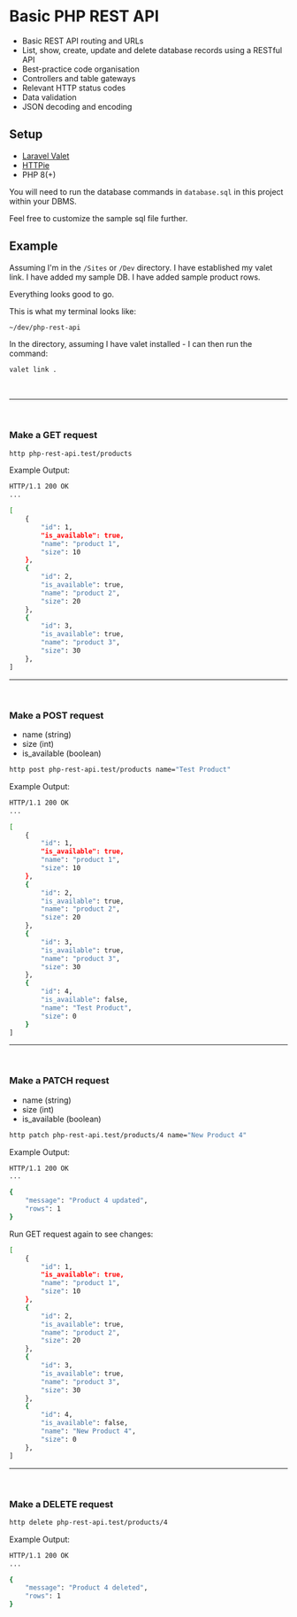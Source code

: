 # Basic PHP REST API

- Basic REST API routing and URLs
- List, show, create, update and delete database records using a RESTful API
- Best-practice code organisation
- Controllers and table gateways
- Relevant HTTP status codes
- Data validation
- JSON decoding and encoding

## Setup

- [Laravel Valet](https://laravel.com/docs/11.x/valet)
- [HTTPie](https://httpie.io)
- PHP 8(+)

You will need to run the database commands in `database.sql` in this project within your DBMS.

Feel free to customize the sample sql file further.

## Example

Assuming I'm in the `/Sites` or `/Dev` directory. I have established my valet link. I have added my sample DB. I have added sample product rows.

Everything looks good to go.

This is what my terminal looks like:

```bash
~/dev/php-rest-api
```

In the directory, assuming I have valet installed - I can then run the command:

```bash
valet link .
```

&nbsp;

---

&nbsp;

### Make a GET request

```bash
http php-rest-api.test/products
```

Example Output:

```bash
HTTP/1.1 200 OK
...

[
    {
        "id": 1,
        "is_available": true,
        "name": "product 1",
        "size": 10
    },
    {
        "id": 2,
        "is_available": true,
        "name": "product 2",
        "size": 20
    },
    {
        "id": 3,
        "is_available": true,
        "name": "product 3",
        "size": 30
    },
]
```

---

&nbsp;

### Make a POST request

- name (string)
- size (int)
- is_available (boolean)

```bash
http post php-rest-api.test/products name="Test Product"
```

Example Output:

```bash
HTTP/1.1 200 OK
...

[
    {
        "id": 1,
        "is_available": true,
        "name": "product 1",
        "size": 10
    },
    {
        "id": 2,
        "is_available": true,
        "name": "product 2",
        "size": 20
    },
    {
        "id": 3,
        "is_available": true,
        "name": "product 3",
        "size": 30
    },
    {
        "id": 4,
        "is_available": false,
        "name": "Test Product",
        "size": 0
    }
]
```

---

&nbsp;

### Make a PATCH request

- name (string)
- size (int)
- is_available (boolean)

```bash
http patch php-rest-api.test/products/4 name="New Product 4"
```

Example Output:

```bash
HTTP/1.1 200 OK
...

{
    "message": "Product 4 updated",
    "rows": 1
}
```

Run GET request again to see changes:

```bash
[
    {
        "id": 1,
        "is_available": true,
        "name": "product 1",
        "size": 10
    },
    {
        "id": 2,
        "is_available": true,
        "name": "product 2",
        "size": 20
    },
    {
        "id": 3,
        "is_available": true,
        "name": "product 3",
        "size": 30
    },
    {
        "id": 4,
        "is_available": false,
        "name": "New Product 4",
        "size": 0
    },
]
```

---

&nbsp;

### Make a DELETE request

```bash
http delete php-rest-api.test/products/4
```

Example Output:

```bash
HTTP/1.1 200 OK
...

{
    "message": "Product 4 deleted",
    "rows": 1
}
```
